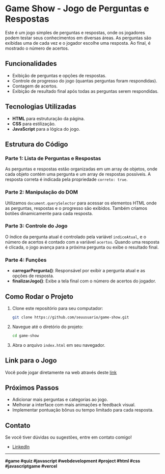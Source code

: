 # Game Show - Jogo de Perguntas e Respostas

Este é um jogo simples de perguntas e respostas, onde os jogadores podem testar seus conhecimentos em diversas áreas. As perguntas são exibidas uma de cada vez e o jogador escolhe uma resposta. Ao final, é mostrado o número de acertos.

## Funcionalidades

- Exibição de perguntas e opções de respostas.
- Controle de progresso do jogo (quantas perguntas foram respondidas).
- Contagem de acertos.
- Exibição de resultado final após todas as perguntas serem respondidas.

## Tecnologias Utilizadas

- **HTML** para estruturação da página.
- **CSS** para estilização.
- **JavaScript** para a lógica do jogo.

## Estrutura do Código

### Parte 1: Lista de Perguntas e Respostas

As perguntas e respostas estão organizadas em um array de objetos, onde cada objeto contém uma pergunta e um array de respostas possíveis. A resposta correta é indicada pela propriedade `correto: true`.

### Parte 2: Manipulação do DOM

Utilizamos `document.querySelector` para acessar os elementos HTML onde as perguntas, respostas e o progresso são exibidos. Também criamos botões dinamicamente para cada resposta.

### Parte 3: Controle do Jogo

O índice da pergunta atual é controlado pela variável `indiceAtual`, e o número de acertos é contado com a variável `acertos`. Quando uma resposta é clicada, o jogo avança para a próxima pergunta ou exibe o resultado final.

### Parte 4: Funções

- **carregarPergunta()**: Responsável por exibir a pergunta atual e as opções de resposta.
- **finalizarJogo()**: Exibe a tela final com o número de acertos do jogador.

## Como Rodar o Projeto

1. Clone este repositório para seu computador:

    ```bash
    git clone https://github.com/seuusuario/game-show.git
    ```

2. Navegue até o diretório do projeto:

    ```bash
    cd game-show
    ```

3. Abra o arquivo `index.html` em seu navegador.

## Link para o Jogo

Você pode jogar diretamente na web através deste [link](https://gameshow-ten.vercel.app/)

## Próximos Passos

- Adicionar mais perguntas e categorias ao jogo.
- Melhorar a interface com mais animações e feedback visual.
- Implementar pontuação bônus ou tempo limitado para cada resposta.

## Contato

Se você tiver dúvidas ou sugestões, entre em contato comigo!

- [LinkedIn](https://www.linkedin.com/in/karolsalvador/)

---

**#game #quiz #javascript #webdevelopment #project #html #css #javascriptgame #vercel**
